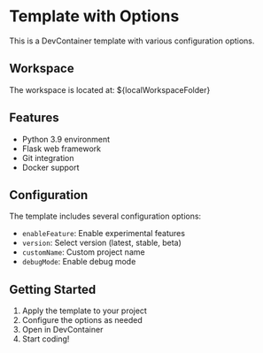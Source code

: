# Template with Options

This is a DevContainer template with various configuration options.

## Workspace

The workspace is located at: ${localWorkspaceFolder}

## Features

- Python 3.9 environment
- Flask web framework
- Git integration
- Docker support

## Configuration

The template includes several configuration options:
- `enableFeature`: Enable experimental features
- `version`: Select version (latest, stable, beta)
- `customName`: Custom project name
- `debugMode`: Enable debug mode

## Getting Started

1. Apply the template to your project
2. Configure the options as needed
3. Open in DevContainer
4. Start coding!